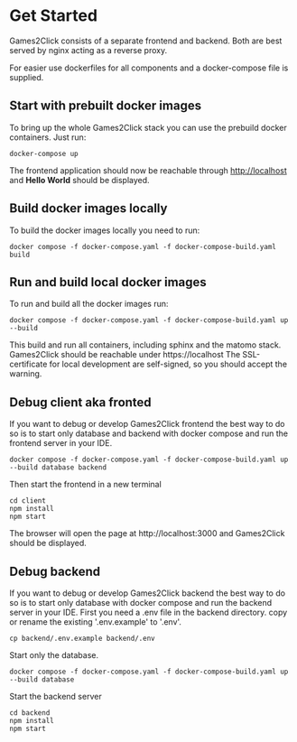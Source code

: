 # Get Started

Games2Click consists of a separate frontend and backend. Both are best served by nginx acting as a reverse proxy.

For easier use dockerfiles for all components and a docker-compose file is supplied.

## Start with prebuilt docker images

To bring up the whole Games2Click stack you can use the prebuild docker containers.
Just run:

  ```
  docker-compose up
  ```

The frontend application should now be reachable through [http://localhost](http://localhost) and **Hello World** should be displayed.

## Build docker images locally

To build the docker images locally you need to run:

  ```
  docker compose -f docker-compose.yaml -f docker-compose-build.yaml build
  ```

## Run and build local docker images

To run and build all the docker images run:

  ```
  docker compose -f docker-compose.yaml -f docker-compose-build.yaml up --build
  ```

This build and run all containers, including sphinx and the matomo stack. 
Games2Click should be reachable under https://localhost
The SSL-certificate for local development are self-signed, so you should accept the warning.

## Debug client aka fronted

If you want to debug or develop Games2Click frontend the best way to do so is 
to start only database and backend with docker compose and run the frontend 
server in your IDE.

  ```
  docker compose -f docker-compose.yaml -f docker-compose-build.yaml up --build database backend
  ```

Then start the frontend in a new terminal

  ```
  cd client
  npm install
  npm start
  ```
The browser will open the page at http://localhost:3000 and Games2Click should be displayed.

## Debug backend
If you want to debug or develop Games2Click backend the best way to do so is
to start only database  with docker compose and run the backend
server in your IDE.
First you need a .env file in the backend directory. copy or rename the 
existing '.env.example' to '.env'.

  ```
  cp backend/.env.example backend/.env
  ```

Start only the database.

  ```
  docker compose -f docker-compose.yaml -f docker-compose-build.yaml up --build database
  ```
Start the backend server

  ```
  cd backend
  npm install
  npm start
  ```
